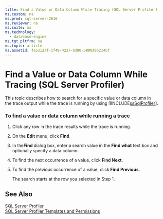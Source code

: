 ```yaml
---
title: Find a Value or Data Column While Tracing (SQL Server Profiler)
ms.custom: na
ms.prod: sql-server-2016
ms.reviewer: na
ms.suite: na
ms.technology: 
  - database-engine
ms.tgt_pltfrm: na
ms.topic: article
ms.assetid: fa5212af-1f49-4227-9d80-58003062146f
---
```

# Find a Value or Data Column While Tracing (SQL Server Profiler)
  This topic describes how to search for a specific value or data column in the trace output while the trace is running by using [!INCLUDE[ssSqlProfiler](../../Token\Other/ssSqlProfiler_md.md)].  
  
### To find a value or data column while running a trace  
  
1.  Click any row in the trace results while the trace is running.  
  
2.  On the **Edit** menu, click **Find**.  
  
3.  In the**Find** dialog box, enter a search value in the **Find what** text box and optionally specify a data column.  
  
4.  To find the next occurrence of a value, click **Find Next**.  
  
5.  To find the previous occurrence of a value, click **Find Previous**.  
  
     The search starts at the row you selected in Step 1.  
  
## See Also  
 [SQL Server Profiler](../../Topics\TopicNameNotContainA/SQL-Server-Profiler.md)   
 [SQL Server Profiler Templates and Permissions](../../Topics\TopicNameNotContainA/SQL-Server-Profiler-Templates-and-Permissions.md)  
  
  